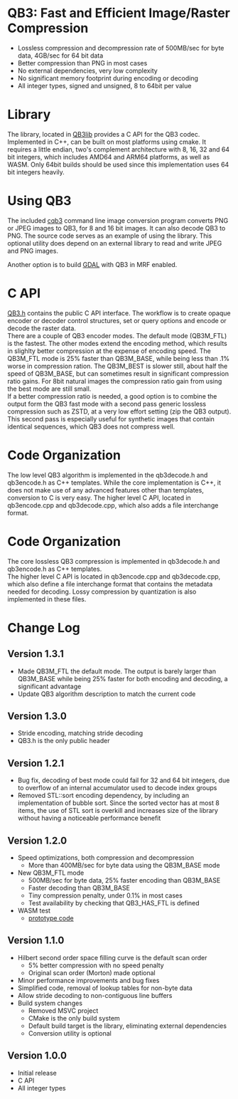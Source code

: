 # QB3: Fast and Efficient Image/Raster Compression

- Lossless compression and decompression rate of 500MB/sec for byte data, 4GB/sec for 64 bit data
- Better compression than PNG in most cases
- No external dependencies, very low complexity
- No significant memory footprint during encoding or decoding
- All integer types, signed and unsigned, 8 to 64bit per value

# Library
The library, located in [QB3lib](QB3lib) provides a C API for the QB3 codec.
Implemented in C++, can be built on most platforms using cmake.
It requires a little endian, two's complement architecture with 8, 16, 32 
and 64 bit integers, which includes AMD64 and ARM64 platforms, as well as WASM.
Only 64bit builds should be used since this implementation uses 64 bit integers heavily.

# Using QB3
The included [cqb3](cqb3.md) command line image conversion program converts PNG 
or JPEG images to QB3, for 8 and 16 bit images. It can also decode QB3 to PNG.
The source code serves as an example of using the library.
This optional utility does depend on an external library to read and write 
JPEG and PNG images.

Another option is to build [GDAL](https://github.com/OSGeo/GDAL) with
QB3 in MRF enabled.

# C API
[QB3.h](QB3lib/QB3.h) contains the public C API interface.
The workflow is to create opaque encoder or decoder control structures, 
set or query options and encode or decode the raster data.  
There are a couple of QB3 encoder modes. The default mode (QB3M_FTL) is the fastest. 
The other modes extend the encoding method, which results in slighlty better 
compression at the expense of encoding speed. The QB3M_FTL mode is 25% faster 
than QB3M_BASE, while being less than .1% worse in compression ration. 
The QB3M_BEST is slower still, about half the speed of QB3M_BASE, but can 
sometimes result in significant compression ratio gains. For 8bit natural 
images the compression ratio gain from using the best mode are still small.  
If a better compression ratio is needed, a good option is to combine the output
form the QB3 fast mode with a second pass generic lossless compression such 
as ZSTD, at a very low effort setting (zip the QB3 output). This second pass 
is especially useful for synthetic images that contain identical sequences,
which QB3 does not compress well.

# Code Organization
The low level QB3 algorithm is implemented in the qb3decode.h and qb3encode.h as
C++ templates. While the core implementation is C++, it does not make use of 
any advanced features other than templates, conversion to C is very easy.
The higher level C API, located in qb3encode.cpp and qb3decode.cpp, which also 
adds a file interchange format.

# Code Organization
The core lossless QB3 compression is implemented in qb3decode.h and qb3encode.h 
as C++ templates.  
The higher level C API is located in qb3encode.cpp and qb3decode.cpp,
which also define a file interchange format that contains the metadata needed 
for decoding. Lossy compression by quantization is also implemented in these files.

# Change Log

## Version 1.3.1
- Made QB3M_FTL the default mode. The output is barely larger than QB3M_BASE 
 while being 25% faster for both encoding and decoding, a significant advantage
- Update QB3 algorithm description to match the current code

## Version 1.3.0
- Stride encoding, matching stride decoding
- QB3.h is the only public header

## Version 1.2.1
- Bug fix, decoding of best mode could fail for 32 and 64 bit integers, due to
overflow of an internal accumulator used to decode index groups
- Removed STL::sort encoding dependency, by including an implementation
of bubble sort. Since the sorted vector has at most 8 items, the use of STL
sort is overkill and increases size of the library without having a noticeable
performance benefit

## Version 1.2.0
- Speed optimizations, both compression and decompression
    - More than 400MB/sec for byte data using the QB3M_BASE mode
- New QB3M_FTL mode
	- 500MB/sec for byte data, 25% faster encoding than QB3M_BASE
    - Faster decoding than QB3M_BASE
 	- Tiny compression penalty, under 0.1% in most cases
  	- Test availability by checking that QB3_HAS_FTL is defined
- WASM test
    - [prototype code](attic/world.cpp)

## Version 1.1.0
- Hilbert second order space filling curve is the default scan order
    - 5% better compression with no speed penalty
    - Original scan order (Morton) made optional
- Minor performance improvements and bug fixes
- Simplified code, removal of lookup tables for non-byte data
- Allow stride decoding to non-contiguous line buffers
- Build system changes
    - Removed MSVC project
    - CMake is the only build system
    - Default build target is the library, eliminating external dependencies
    - Conversion utility is optional

## Version 1.0.0
- Initial release
- C API
- All integer types


